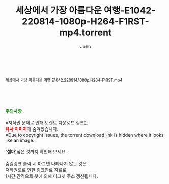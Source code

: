 ﻿---
layout: post
title:  "세상에서 가장 아름다운 여행-E1042-220814-1080p-H264-F1RST-mp4.torrent"
author: John
categories: [ 방송/음악 ]
tags: [  ]
image:  
description: "세상에서 가장 아름다운 여행-E1042-220814-1080p-H264-F1RST-mp4 torrent 정보 공유"
toc: true
toc_sticky: true
---

<br>
<div class="view-img">
<a class="view_image" href="http://torrentmobile61.com/bbs/view_image.php?fn=%2Fdata%2Ffile%2Fmusic%2F469717521_di3ZVxsl_5de98d4c1da3b01be0e0fdbe8b864fe506875460.jpg" target="_blank"><img alt="" class="img-tag" content="http://torrentmobile61.com/data/file/music/469717521_di3ZVxsl_5de98d4c1da3b01be0e0fdbe8b864fe506875460.jpg" itemprop="image" src="http://torrentmobile61.com/data/file/music/thumb-469717521_di3ZVxsl_5de98d4c1da3b01be0e0fdbe8b864fe506875460_835x2212.jpg"/></a></div><div class="view-content" itemprop="description">
<p><span style="font-size:12px;">세상에서 가장 아름다운 여행.E1042.220814.1080p.H264-F1RST.mp4</span> </p> </div>
    
<br><br><br>
<p data-ke-size="size16"><b><span style="color: green;">주의사항</span></b><br /><br />※저작권 문제로 인해 토렌트 다운로드 링크는<br /><b><span style="color: red;">유사 이미지</span></b>에 숨겨뒀습니다.<br />※Due to copyright issues, the torrent download link is hidden where it looks like an image.<br /><br /><b>'설마'</b>싶은 것까지 확인해 보세요.<br /><br />숨김링크 클릭 시 마그넷 나타나지 않는 것은<br />저작권으로 인한 링크만료 자료로<br />1시간 간격으로 봇에 의해 마그넷 주소 갱신됩니다.</p>
